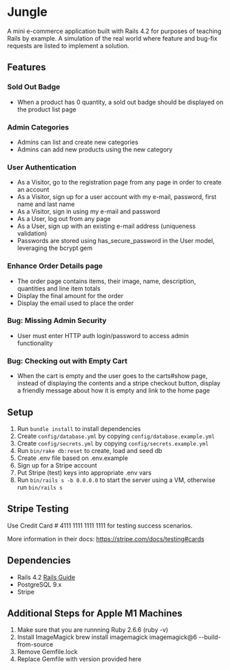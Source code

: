 # Jungle

A mini e-commerce application built with Rails 4.2 for purposes of teaching Rails by example. A simulation of the real world where feature and bug-fix requests are listed to implement a solution.

## Features

### Sold Out Badge
- When a product has 0 quantity, a sold out badge should be displayed on the product list page

### Admin Categories
- Admins can list and create new categories
- Admins can add new products using the new category

### User Authentication
- As a Visitor, go to the registration page from any page in order to create an account
- As a Visitor, sign up for a user account with my e-mail, password, first name and last name
- As a Visitor, sign in using my e-mail and password
- As a User, log out from any page
- As a User, sign up with an existing e-mail address (uniqueness validation)
- Passwords are stored using  has_secure_password in the User model, leveraging the bcrypt gem

### Enhance Order Details page
- The order page contains items, their image, name, description, quantities and line item totals
- Display the final amount for the order
- Display the email used to place the order

### Bug: Missing Admin Security
- User must enter HTTP auth login/password to access admin functionality

### Bug: Checking out with Empty Cart
- When the cart is empty and the user goes to the carts#show page, instead of displaying the contents and a stripe checkout button, display a friendly message about how it is empty and link to the home page


## Setup

1. Run `bundle install` to install dependencies
2. Create `config/database.yml` by copying `config/database.example.yml`
3. Create `config/secrets.yml` by copying `config/secrets.example.yml`
4. Run `bin/rake db:reset` to create, load and seed db
5. Create .env file based on .env.example
6. Sign up for a Stripe account
7. Put Stripe (test) keys into appropriate .env vars
8. Run `bin/rails s -b 0.0.0.0` to start the server using a VM, otherwise run `bin/rails s`

## Stripe Testing

Use Credit Card # 4111 1111 1111 1111 for testing success scenarios.

More information in their docs: <https://stripe.com/docs/testing#cards>

## Dependencies

* Rails 4.2 [Rails Guide](http://guides.rubyonrails.org/v4.2/)
* PostgreSQL 9.x
* Stripe

## Additional Steps for Apple M1 Machines
1. Make sure that you are runnning Ruby 2.6.6 (ruby -v)
2. Install ImageMagick brew install imagemagick imagemagick@6 --build-from-source
3. Remove Gemfile.lock
4. Replace Gemfile with version provided here
